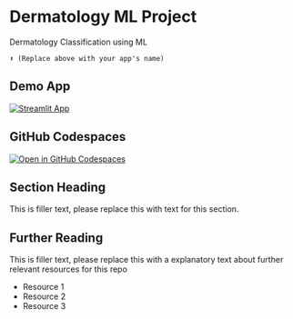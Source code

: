 # Dermatology ML Project

Dermatology Classification using ML
```
⬆️ (Replace above with your app's name)
```
## Demo App

[![Streamlit App](https://static.streamlit.io/badges/streamlit_badge_black_white.svg)](https://md-class.streamlit.app/)

## GitHub Codespaces

[![Open in GitHub Codespaces](https://github.com/codespaces/badge.svg)](https://codespaces.new/streamlit/app-starter-kit?quickstart=1)

## Section Heading

This is filler text, please replace this with text for this section.

## Further Reading

This is filler text, please replace this with a explanatory text about further relevant resources for this repo
- Resource 1
- Resource 2
- Resource 3
